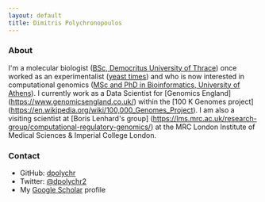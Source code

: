 ```yaml
---
layout: default
title: Dimitris Polychronopoulos
---
```


### About

I'm a molecular biologist ([BSc, Democritus University of Thrace](http://www.mbg.duth.gr/)) once worked as an experimentalist ([yeast times](https://www.ncbi.nlm.nih.gov/pubmed/19661920)) and who is now interested in computational genomics ([MSc and PhD in Bioinformatics, University of Athens](http://www.demokritos.gr/?lang=en)). 
I currently work as a Data Scientist for [Genomics England] (https://www.genomicsengland.co.uk/) within the [100 K Genomes project] (https://en.wikipedia.org/wiki/100,000_Genomes_Project). I am also a visiting scientist at [Boris Lenhard's group] (https://lms.mrc.ac.uk/research-group/computational-regulatory-genomics/) at the MRC London Institute of Medical Sciences & Imperial College London.

### Contact

- GitHub: [dpolychr](https://github.com/dpolychr)
- Twitter: [@dpolychr2](https://twitter.com/dpolychr2)
- My [Google Scholar](https://scholar.google.com/citations?user=LsI4gg0AAAAJ) profile




